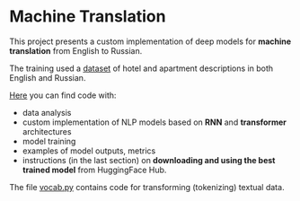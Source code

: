 # Machine Translation

This project presents a custom implementation of deep models for 
**machine translation** from English to Russian.

The training used a [dataset](./data.txt) of hotel and apartment 
descriptions in both English and Russian.

[Here](./NeuralMachineTranslation-eng-rus-RubanovVladislav.ipynb) you can find code with:
* data analysis
* custom implementation of NLP models based on **RNN** and **transformer** architectures
* model training
* examples of model outputs, metrics
* instructions (in the last section) on **downloading and using the best trained model** 
  from HuggingFace Hub.

The file [vocab.py](./vocab.py) contains code for transforming (tokenizing) textual data.
